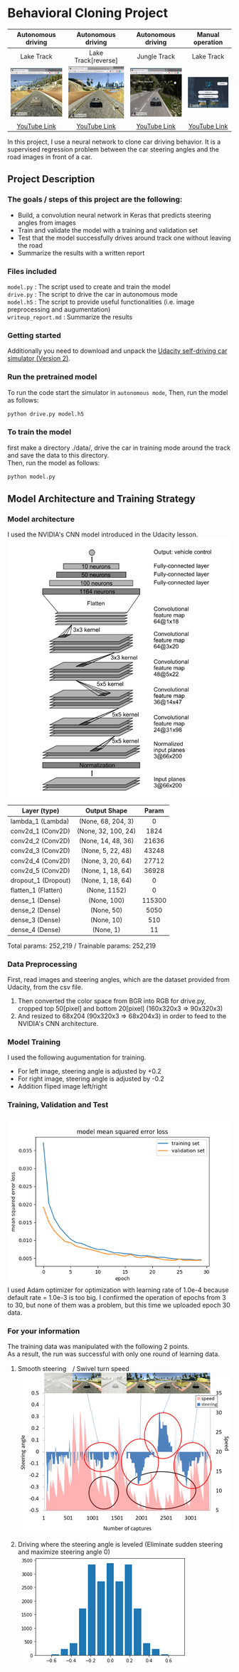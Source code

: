# Behavioral Cloning Project

|Autonomous driving|Autonomous driving|Autonomous driving|Manual operation|
|:--------:|:--------:|:------------:|:------------:|
|Lake Track|Lake Track[reverse]|Jungle Track|Lake Track|
|[![LakeTrack](examples/lake.png)](https://youtu.be/LtLwOluTLsU)|[![LakeTrack(Reverse)](examples/lake_r.png)](https://youtu.be/0FS8mlMxdaE)|[![JungleTrack](examples/jungle.png)](https://youtu.be/j9Qjt5cCKHw)|[![LakeTrack(training)](examples/train.png)](https://youtu.be/AQOjGxCRZ2Q)|
|[YouTube Link](https://youtu.be/LtLwOluTLsU)|[YouTube Link](https://youtu.be/0FS8mlMxdaE)|[YouTube Link](https://youtu.be/j9Qjt5cCKHw)|[YouTube Link](https://youtu.be/AQOjGxCRZ2Q)|

In this project, I use a neural network to clone car driving behavior. It is a supervised regression problem between the car steering angles and the road images in front of a car.  
## Project Description
### The goals / steps of this project are the following:
- Build, a convolution neural network in Keras that predicts steering angles from images
- Train and validate the model with a training and validation set
- Test that the model successfully drives around track one without leaving the road
- Summarize the results with a written report  
### Files included
`model.py` : The script used to create and train the model  
`drive.py` : The script to drive the car in autonomous mode  
`model.h5` : The script to provide useful functionalities (i.e. image preprocessing and augumentation)  
`writeup_report.md` : Summarize the results   
### Getting started
Additionally you need to download and unpack the [Udacity self-driving car simulator (Version 2)](https://github.com/udacity/self-driving-car-sim).    
### Run the pretrained model
To run the code start the simulator in `autonomous mode`, Then, run the model as follows:  
```sh
python drive.py model.h5
```

### To train the model
first make a directory ./data/, drive the car in training mode around the track and save the data to this directory.   
Then, run the model as follows:
```sh
python model.py
```
## Model Architecture and Training Strategy
### Model architecture
I used the NVIDIA's CNN model introduced in the Udacity lesson.   
 <img src="./examples/nvidia_cnn.png">  
 
|Layer (type)          |       Output Shape         |     Param     |  
|----------------------|:--------------------------:|:-------------:|  
|lambda_1 (Lambda)     |       (None, 68, 204, 3)   |     0         |  
|conv2d_1 (Conv2D)     |       (None, 32, 100, 24)  |     1824      |
|conv2d_2 (Conv2D)     |       (None, 14, 48, 36)   |     21636     | 
|conv2d_3 (Conv2D)     |       (None, 5, 22, 48)    |     43248     |
|conv2d_4 (Conv2D)     |       (None, 3, 20, 64)    |     27712     |
|conv2d_5 (Conv2D)     |       (None, 1, 18, 64)    |     36928     |
|dropout_1 (Dropout)   |       (None, 1, 18, 64)    |     0         |
|flatten_1 (Flatten)   |       (None, 1152)         |     0         |
|dense_1 (Dense)       |       (None, 100)          |     115300    |    
|dense_2 (Dense)       |       (None, 50)           |     5050      |   
|dense_3 (Dense)       |       (None, 10)           |     510       |
|dense_4 (Dense)       |       (None, 1)            |     11        | 

Total params: 252,219 / Trainable params: 252,219

### Data Preprocessing  
First, read images and steering angles, which are the dataset provided from Udacity, from the csv file.  
1. Then converted the color space from BGR into RGB for drive.py, cropped top 50[pixel] and bottom 20[pixel] (160x320x3 => 90x320x3)
2. And resized to 68x204 (90x320x3 => 68x204x3) in order to feed to the NVIDIA's CNN architecture.

### Model Training
I used the following augumentation for training.
- For left image, steering angle is adjusted by +0.2
- For right image, steering angle is adjusted by -0.2
- Addition fliped image left/right

### Training, Validation and Test
<img src="./examples/run5_e30.png"><br/>
I used Adam optimizer for optimization with learning rate of 1.0e-4 because default rate = 1.0e-3 is too big.
I confirmed the operation of epochs from 3 to 30, but none of them was a problem, but this time we uploaded epoch 30 data.

### For your information
The training data was manipulated with the following 2 points.  
As a result, the run was successful with only one round of learning data.  

1. Smooth steering　/ Swivel turn speed
<img src="./examples/curve.png"><br/>

2. Driving where the steering angle is leveled
(Eliminate sudden steering and maximize steering angle 0)
<img src="./examples/clone_hist.png"><br/>



